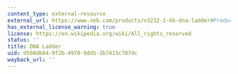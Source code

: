 ```yaml
---
content_type: external-resource
external_url: https://www.neb.com/products/n3232-1-kb-dna-ladder#Product%20Information
has_external_license_warning: true
license: https://en.wikipedia.org/wiki/All_rights_reserved
status: ''
title: DNA Ladder
uid: d560db84-9f2b-4970-9dd5-2b7415c707dc
wayback_url: ''
---
```

